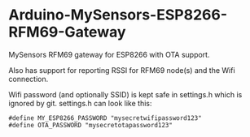 # Arduino-MySensors-ESP8266-RFM69-Gateway
MySensors RFM69 gateway for ESP8266 with OTA support.

Also has support for reporting RSSI for RFM69 node(s) and the Wifi connection.

Wifi password (and optionally SSID) is kept safe in settings.h which is ignored by git. settings.h can look like this:
```
#define MY_ESP8266_PASSWORD "mysecretwifipassword123"
#define OTA_PASSWORD "mysecretotapassword123"
```

